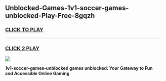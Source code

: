 
## Unblocked-Games-1v1-soccer-games-unblocked-Play-Free-8gqzh
<h3>
<a href="https://premium76.site?title=1v1-soccer-games-unblocked&ref=23A">CLICK TO PLAY</a></h3>
<hr>

<h3>
<a href="https://premium76.site?title=1v1-soccer-games-unblocked&ref=23A">CLICK 2 PLAY</a>
  
</h3>

<a href="https://premium76.site?title=1v1-soccer-games-unblocked&ref=23A"><img src="https://clearcache.store/games.png"></a>


**1v1-soccer-games-unblocked games unblocked: Your Gateway to Fun and Accessible Online Gaming**
